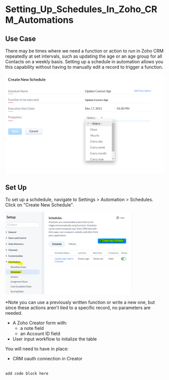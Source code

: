 # Setting_Up_Schedules_In_Zoho_CRM_Automations


## Use Case
There may be times where we need a function or action to run in Zoho CRM repeatedly at set intervals, such as updating the age or an age group for all Contacts on a weekly basis. Setting up a schedule in automation allows you this capability without having to manually edit a record to trigger a function.

<img src="schedule.PNG">


## Set Up

To set up a schdedule, navigate to Settings > Automation > Schedules. Click on "Create New Schedule".

<img src="create.PNG" width="400">

*Note you can use a previously written function or write a new one, but since these actions aren't tied to a specific record, no parameters are needed.


* A Zoho Creator form with:
  * a note field
  * an Account ID field
* User input workflow to initalize the table

You will need to have in place:

* CRM oauth connection in Creator




```

add code block here

```
